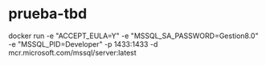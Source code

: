 # prueba-tbd

docker run -e "ACCEPT_EULA=Y" -e "MSSQL_SA_PASSWORD=Gestion8.0" -e "MSSQL_PID=Developer" -p 1433:1433 -d mcr.microsoft.com/mssql/server:latest